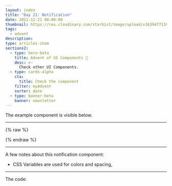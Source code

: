 ```yaml
---
layout: index
title: "Day 21: Notification"
date: 2021-12-21 08:00:00
thumbnail: https://res.cloudinary.com/starbist/image/upload/v1639477138/Advent_of_UI_Components_-_Day_21_kd3dlb.jpg?advent
tags:
  - advent
description:
type: articles-item
sections2:
  - type: hero-beta
    title: Advent of UI Components 🎄
    desc: >-
      Check other UI Components.
  - type: cards-alpha
    cta:
      title: Check the component
    filter: myAdvent
    sorter: date
  - type: banner-beta
    banner: newsletter
---
```




The example component is visible below.

---

{% raw %}

<style>
.advent- {
  --color-xmas-alpha: #f7efef;
  --color-xmas-beta: #d72621;
  --color-xmas-gamma: #639565;
}
</style>
{% endraw %}

---

A few notes about this notification component:

- CSS Variables are used for colors and spacing,


---

The code:

```html

```

```css

```
